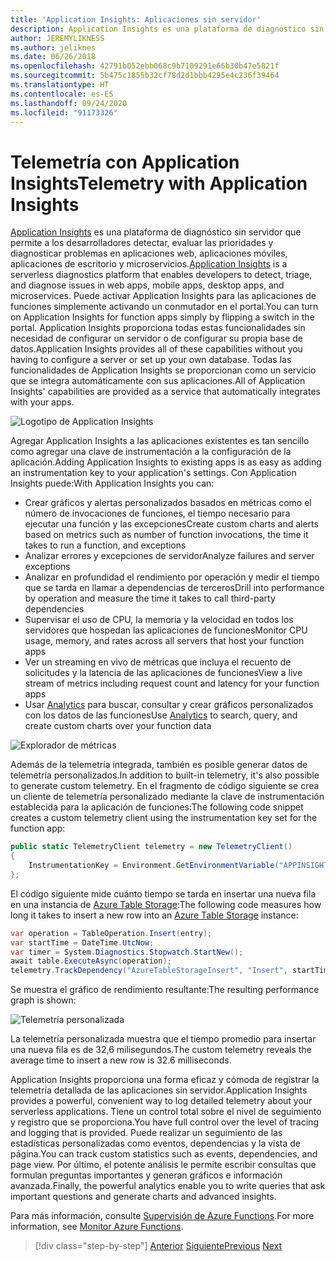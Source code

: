 ```yaml
---
title: 'Application Insights: Aplicaciones sin servidor'
description: Application Insights es una plataforma de diagnóstico sin servidor que permite a los desarrolladores detectar, evaluar las prioridades y diagnosticar problemas en aplicaciones web, aplicaciones móviles, aplicaciones de escritorio y microservicios.
author: JEREMYLIKNESS
ms.author: jeliknes
ms.date: 06/26/2018
ms.openlocfilehash: 42791b052ebb068c9b7109291e66b30b47e5821f
ms.sourcegitcommit: 5b475c1855b32cf78d2d1bbb4295e4c236f39464
ms.translationtype: HT
ms.contentlocale: es-ES
ms.lasthandoff: 09/24/2020
ms.locfileid: "91173326"
---
```

# <a name="telemetry-with-application-insights"></a><span data-ttu-id="a481a-103">Telemetría con Application Insights</span><span class="sxs-lookup"><span data-stu-id="a481a-103">Telemetry with Application Insights</span></span>

<span data-ttu-id="a481a-104">[Application Insights](/azure/application-insights) es una plataforma de diagnóstico sin servidor que permite a los desarrolladores detectar, evaluar las prioridades y diagnosticar problemas en aplicaciones web, aplicaciones móviles, aplicaciones de escritorio y microservicios.</span><span class="sxs-lookup"><span data-stu-id="a481a-104">[Application Insights](/azure/application-insights) is a serverless diagnostics platform that enables developers to detect, triage, and diagnose issues in web apps, mobile apps, desktop apps, and microservices.</span></span> <span data-ttu-id="a481a-105">Puede activar Application Insights para las aplicaciones de funciones simplemente activando un conmutador en el portal.</span><span class="sxs-lookup"><span data-stu-id="a481a-105">You can turn on Application Insights for function apps simply by flipping a switch in the portal.</span></span> <span data-ttu-id="a481a-106">Application Insights proporciona todas estas funcionalidades sin necesidad de configurar un servidor o de configurar su propia base de datos.</span><span class="sxs-lookup"><span data-stu-id="a481a-106">Application Insights provides all of these capabilities without you having to configure a server or set up your own database.</span></span> <span data-ttu-id="a481a-107">Todas las funcionalidades de Application Insights se proporcionan como un servicio que se integra automáticamente con sus aplicaciones.</span><span class="sxs-lookup"><span data-stu-id="a481a-107">All of Application Insights' capabilities are provided as a service that automatically integrates with your apps.</span></span>

![Logotipo de Application Insights](./media/application-insights-logo.png)

<span data-ttu-id="a481a-109">Agregar Application Insights a las aplicaciones existentes es tan sencillo como agregar una clave de instrumentación a la configuración de la aplicación.</span><span class="sxs-lookup"><span data-stu-id="a481a-109">Adding Application Insights to existing apps is as easy as adding an instrumentation key to your application's settings.</span></span> <span data-ttu-id="a481a-110">Con Application Insights puede:</span><span class="sxs-lookup"><span data-stu-id="a481a-110">With Application Insights you can:</span></span>

- <span data-ttu-id="a481a-111">Crear gráficos y alertas personalizados basados en métricas como el número de invocaciones de funciones, el tiempo necesario para ejecutar una función y las excepciones</span><span class="sxs-lookup"><span data-stu-id="a481a-111">Create custom charts and alerts based on metrics such as number of function invocations, the time it takes to run a function, and exceptions</span></span>
- <span data-ttu-id="a481a-112">Analizar errores y excepciones de servidor</span><span class="sxs-lookup"><span data-stu-id="a481a-112">Analyze failures and server exceptions</span></span>
- <span data-ttu-id="a481a-113">Analizar en profundidad el rendimiento por operación y medir el tiempo que se tarda en llamar a dependencias de terceros</span><span class="sxs-lookup"><span data-stu-id="a481a-113">Drill into performance by operation and measure the time it takes to call third-party dependencies</span></span>
- <span data-ttu-id="a481a-114">Supervisar el uso de CPU, la memoria y la velocidad en todos los servidores que hospedan las aplicaciones de funciones</span><span class="sxs-lookup"><span data-stu-id="a481a-114">Monitor CPU usage, memory, and rates across all servers that host your function apps</span></span>
- <span data-ttu-id="a481a-115">Ver un streaming en vivo de métricas que incluya el recuento de solicitudes y la latencia de las aplicaciones de funciones</span><span class="sxs-lookup"><span data-stu-id="a481a-115">View a live stream of metrics including request count and latency for your function apps</span></span>
- <span data-ttu-id="a481a-116">Usar [Analytics](/azure/application-insights/app-insights-analytics) para buscar, consultar y crear gráficos personalizados con los datos de las funciones</span><span class="sxs-lookup"><span data-stu-id="a481a-116">Use [Analytics](/azure/application-insights/app-insights-analytics) to search, query, and create custom charts over your function data</span></span>

![Explorador de métricas](./media/metrics-explorer.png)

<span data-ttu-id="a481a-118">Además de la telemetría integrada, también es posible generar datos de telemetría personalizados.</span><span class="sxs-lookup"><span data-stu-id="a481a-118">In addition to built-in telemetry, it's also possible to generate custom telemetry.</span></span> <span data-ttu-id="a481a-119">En el fragmento de código siguiente se crea un cliente de telemetría personalizado mediante la clave de instrumentación establecida para la aplicación de funciones:</span><span class="sxs-lookup"><span data-stu-id="a481a-119">The following code snippet creates a custom telemetry client using the instrumentation key set for the function app:</span></span>

```csharp
public static TelemetryClient telemetry = new TelemetryClient()
{
    InstrumentationKey = Environment.GetEnvironmentVariable("APPINSIGHTS_INSTRUMENTATIONKEY")
};
```

<span data-ttu-id="a481a-120">El código siguiente mide cuánto tiempo se tarda en insertar una nueva fila en una instancia de [Azure Table Storage](/azure/cosmos-db/table-storage-overview):</span><span class="sxs-lookup"><span data-stu-id="a481a-120">The following code measures how long it takes to insert a new row into an [Azure Table Storage](/azure/cosmos-db/table-storage-overview) instance:</span></span>

```csharp
var operation = TableOperation.Insert(entry);
var startTime = DateTime.UtcNow;
var timer = System.Diagnostics.Stopwatch.StartNew();
await table.ExecuteAsync(operation);
telemetry.TrackDependency("AzureTableStorageInsert", "Insert", startTime, timer.Elapsed, true);
```

<span data-ttu-id="a481a-121">Se muestra el gráfico de rendimiento resultante:</span><span class="sxs-lookup"><span data-stu-id="a481a-121">The resulting performance graph is shown:</span></span>

![Telemetría personalizada](./media/custom-telemetry.png)

<span data-ttu-id="a481a-123">La telemetría personalizada muestra que el tiempo promedio para insertar una nueva fila es de 32,6 milisegundos.</span><span class="sxs-lookup"><span data-stu-id="a481a-123">The custom telemetry reveals the average time to insert a new row is 32.6 milliseconds.</span></span>

<span data-ttu-id="a481a-124">Application Insights proporciona una forma eficaz y cómoda de registrar la telemetría detallada de las aplicaciones sin servidor.</span><span class="sxs-lookup"><span data-stu-id="a481a-124">Application Insights provides a powerful, convenient way to log detailed telemetry about your serverless applications.</span></span> <span data-ttu-id="a481a-125">Tiene un control total sobre el nivel de seguimiento y registro que se proporciona.</span><span class="sxs-lookup"><span data-stu-id="a481a-125">You have full control over the level of tracing and logging that is provided.</span></span> <span data-ttu-id="a481a-126">Puede realizar un seguimiento de las estadísticas personalizadas como eventos, dependencias y la vista de página.</span><span class="sxs-lookup"><span data-stu-id="a481a-126">You can track custom statistics such as events, dependencies, and page view.</span></span> <span data-ttu-id="a481a-127">Por último, el potente análisis le permite escribir consultas que formulan preguntas importantes y generan gráficos e información avanzada.</span><span class="sxs-lookup"><span data-stu-id="a481a-127">Finally, the powerful analytics enable you to write queries that ask important questions and generate charts and advanced insights.</span></span>

<span data-ttu-id="a481a-128">Para más información, consulte [Supervisión de Azure Functions](/azure/azure-functions/functions-monitoring).</span><span class="sxs-lookup"><span data-stu-id="a481a-128">For more information, see [Monitor Azure Functions](/azure/azure-functions/functions-monitoring).</span></span>

>[!div class="step-by-step"]
><span data-ttu-id="a481a-129">[Anterior](azure-functions.md)
>[Siguiente](logic-apps.md)</span><span class="sxs-lookup"><span data-stu-id="a481a-129">[Previous](azure-functions.md)
[Next](logic-apps.md)</span></span>
